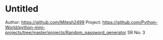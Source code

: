 # Untitled

Author: https://github.com/Mitesh2499
Project: https://github.com/Python-World/python-mini-projects/tree/master/projects/Random_password_generator
SR No: 3